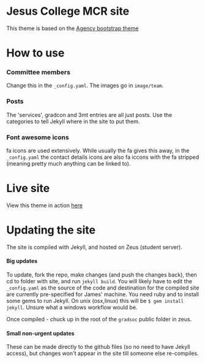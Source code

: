 Jesus College MCR site
====================

This theme is based on the [Agency bootstrap theme ](https://github.com/IronSummitMedia/startbootstrap-agency)

# How to use

### Committee members

Change this in the `_config.yaml`. The images go in `image/team`.

### Posts

The 'services', gradcon and 3mt entries are all just posts. Use the categories to tell Jekyll where in the site to put them.

### Font awesome icons

fa icons are used extensively. While usually the fa gives this away, in the `_config.yaml` the contact details icons are also fa iccons with the fa stripped (meaning pretty much anything can be linked to).


# Live site

View this theme in action [here](http://mcr.jesus.cam.ac.uk)

# Updating the site

The site is compiled with Jekyll, and hosted on Zeus (student server).

#### Big updates

To update, fork the repo, make changes (and push the changes back), then cd to folder with site, and run `jekyll build`. You will likely have to edit the `_config.yaml` as the source of the code and destination for the compiled site are currently pre-specified for James' machine. You need ruby and to install some gems to run Jekyll. On unix (osx,linux) this will be `$ gem install jekyll`. Unsure what a windows workflow would be.

Once compiled - chuck up in the root of the `gradsoc` public folder in zeus.

#### Small non-urgent updates

These can be made directly to the github files (so no need to have Jekyll access), but changes won't appear in the site till someone else re-compiles.



